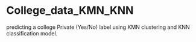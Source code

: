 # College_data_KMN_KNN
predicting a college Private (Yes/No) label using KMN clustering and KNN classification model.

